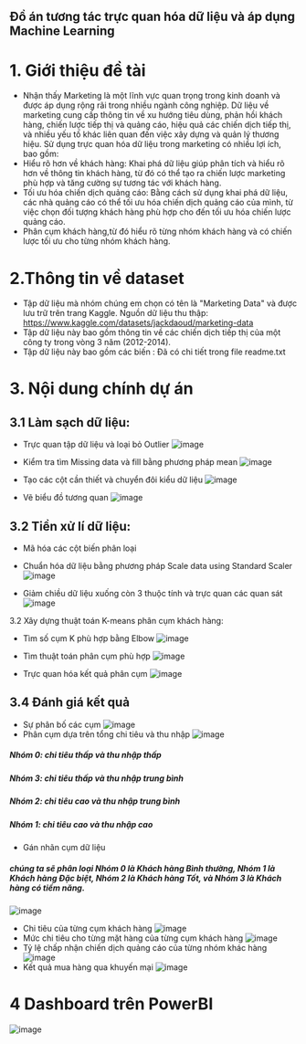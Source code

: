  Đồ án tương tác trực quan hóa dữ liệu và áp dụng Machine Learning
---------------------------------------
# 1. Giới thiệu đề tài
- Nhận thấy Marketing là một lĩnh vực quan trọng trong kinh doanh và được áp dụng rộng rãi trong nhiều ngành công nghiệp. Dữ liệu về marketing cung cấp thông tin về xu hướng tiêu dùng, phản hồi khách hàng, chiến lược tiếp thị và quảng cáo, hiệu quả các chiến dịch tiếp thị, và nhiều yếu tố khác liên quan đến việc xây dựng và quản lý thương hiệu.
Sử dụng trực quan hóa dữ liệu trong marketing có nhiều lợi ích, bao gồm:
-	Hiểu rõ hơn về khách hàng: Khai phá dữ liệu giúp phân tích và hiểu rõ hơn về thông tin khách hàng, từ đó có thể tạo ra chiến lược marketing phù hợp và tăng cường sự tương tác với khách hàng.
- Tối ưu hóa chiến dịch quảng cáo: Bằng cách sử dụng khai phá dữ liệu, các nhà quảng cáo có thể tối ưu hóa chiến dịch quảng cáo của mình, từ việc chọn đối tượng khách hàng phù hợp cho đến tối ưu hóa chiến lược quảng cáo.
- Phân cụm khách hàng,từ đó hiểu rõ từng nhóm khách hàng và có chiến lược tối ưu cho từng nhóm khách hàng.
# 2.Thông tin về dataset
- Tập dữ liệu mà nhóm chúng em chọn có tên là "Marketing Data" và được lưu trữ trên trang Kaggle. Nguồn dữ liệu thu thập: https://www.kaggle.com/datasets/jackdaoud/marketing-data 
- Tập dữ liệu này bao gồm thông tin về các chiến dịch tiếp thị của một công ty trong vòng 3 năm (2012-2014). 
- Tập dữ liệu này bao gồm các biến : Đã có chi tiết trong file readme.txt
# 3. Nội dung chính dự án
## 3.1 Làm sạch dữ liệu:
- Trực quan tập dữ liệu và loại bỏ Outlier
![image](https://github.com/nguyenthanhhungDE/Data-Visualization/assets/134383281/d5cab3f7-612f-4440-8c8c-b433d3c8e6c0)

- Kiểm tra tìm Missing data và fill bằng phương pháp mean
![image](https://github.com/nguyenthanhhungDE/Data-Visualization/assets/134383281/26558368-9b85-41d3-8616-197e1d1725b3)

- Tạo các cột cần thiết và chuyển đôi kiểu dữ liệu
![image](https://github.com/nguyenthanhhungDE/Data-Visualization/assets/134383281/89678a70-4f02-4cb6-b939-749519b9e47c)

- Vẽ biểu đồ tương quan
![image](https://github.com/nguyenthanhhungDE/Data-Visualization/assets/134383281/006fdf43-c960-4080-b6d9-3afda0b24c14)

## 3.2 Tiền xử lí dữ liệu:
- Mã hóa các cột biến phân loại
- Chuẩn hóa dữ liệu bằng phương pháp Scale data using Standard Scaler
![image](https://github.com/nguyenthanhhungDE/Data-Visualization/assets/134383281/91d0b4ac-f9d8-4f98-9106-96d66e5071c0)

- Giảm chiều dữ liệu xuống còn 3 thuộc tính và trực quan các quan sát
![image](https://github.com/nguyenthanhhungDE/Data-Visualization/assets/134383281/7848b236-ad6f-4b2e-8979-f8f0ab17c057)

3.2 Xây dựng thuật toán K-means phân cụm khách hàng:
- Tìm số cụm K phù hợp bằng Elbow
![image](https://github.com/nguyenthanhhungDE/Data-Visualization/assets/134383281/7079541a-69a7-4b47-8773-e8f361a3b54e)
- Tìm thuật toán phân cụm phù hợp
![image](https://github.com/nguyenthanhhungDE/Data-Visualization/assets/134383281/1770d568-f25c-4a9f-a73f-85de08791ff0)

- Trực quan hóa kết quả phân cụm
![image](https://github.com/nguyenthanhhungDE/Data-Visualization/assets/134383281/258460fd-168e-4fe6-af9a-41e969bad26e)
## 3.4 Đánh giá kết quả
- Sự phân bố các cụm
![image](https://github.com/nguyenthanhhungDE/Data-Visualization/assets/134383281/3d9293a2-f34a-44ff-b76f-8020a3c8ae6b)
- Phân cụm dựa trên tổng chi tiêu và thu nhập
![image](https://github.com/nguyenthanhhungDE/Data-Visualization/assets/134383281/4237ef6b-04ee-465e-83d0-064ce0d20ac8)
##### Nhóm 0: chi tiêu thấp và thu nhập thấp
##### Nhóm 3: chi tiêu thấp và thu nhập trung bình
##### Nhóm 2: chi tiêu cao và thu nhập trung bình
##### Nhóm 1: chi tiêu cao và thu nhập cao
- Gán nhãn cụm dữ liệu
##### chúng ta sẽ phân loại Nhóm 0 là Khách hàng Bình thường, Nhóm 1 là Khách hàng Đặc biệt, Nhóm 2 là Khách hàng Tốt, và Nhóm 3 là Khách hàng có tiềm năng.
![image](https://github.com/nguyenthanhhungDE/Data-Visualization/assets/134383281/6c29ecf7-5040-4fee-89ed-4b0131b1c8f4)
- Chi tiêu của từng cụm khách hàng
![image](https://github.com/nguyenthanhhungDE/Data-Visualization/assets/134383281/af4c79f8-3d04-4a72-9910-aa1cc7f0de70)
- Mức chi tiêu cho từng mặt hàng của từng cụm khách hàng
![image](https://github.com/nguyenthanhhungDE/Data-Visualization/assets/134383281/6ceda3b9-deac-4ca2-9d19-0d95b61ec374)
- Tỷ lệ chấp nhận chiến dịch quảng cáo của từng nhóm khác hàng
![image](https://github.com/nguyenthanhhungDE/Data-Visualization/assets/134383281/31bc4d00-1d64-440e-9d58-cabf86c1c00f)
- Kết quả mua hàng qua khuyến mại
![image](https://github.com/nguyenthanhhungDE/Data-Visualization/assets/134383281/3a01e59f-890b-48e8-8f64-88f0e707869b)
# 4 Dashboard trên PowerBI
![image](https://github.com/nguyenthanhhungDE/Data-Visualization/assets/134383281/5c70905b-6428-4488-9f3e-bf45f5be52ff)



